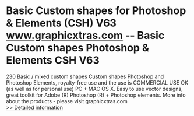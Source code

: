# Basic Custom shapes for Photoshop & Elements (CSH) V63<br />www.graphicxtras.com -- Basic Custom shapes Photoshop & Elements CSH V63

230 Basic / mixed custom shapes Custom shapes Photoshop and Photoshop Elements, royalty-free use and the use is COMMERCIAL USE OK (as well as for personal use) PC + MAC OS X. Easy to use vector designs, great toolkit for Adobe (R) Photoshop (R) + Photoshop elements. More info about the products - please visit graphicxtras.com<br />[>> Detailed information](https://secure.shareit.com/shareit/product.html?productid=300266009&affiliateid=200057808)